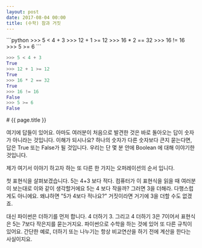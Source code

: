 ```yaml
---
layout: post
date: 2017-08-04 00:00
title: (수학) 참과 거짓
---
```


<div id="ppt" markdown="1">
```python
>>> 5 < 4 + 3
>>> 12 + 1 >= 12
>>> 16 * 2 == 32
>>> 16 != 16
>>> 5 >= 6
```


```python
>>> 5 < 4 + 3
True
>>> 12 + 1 >= 12
True
>>> 16 * 2 == 32
True
>>> 16 != 16
False
>>> 5 >= 6
False
```
</div>

<div id="ppt" markdown="1">
# {{ page.title }}

여기에 답들이 있어요. 아마도 여러분이 처음으로 발견한 것은 바로 돌아오는 답이 숫자가 아니라는 것입니다. 이해가 되시나요? 하나의 숫자가 다른 숫자보다 큰지 묻는다면, 답은 True 또는 False가 될 것입니다. 우리는 단 몇 분 안에 Boolean 에 대해 이야기한 것입니다.

제가 여기서 이야기 하고자 하는 또 다른 한 가지는 오퍼레이션의 순서 입니다.

첫 표현식을 살펴보겠습니다. 5는 4+3 보다 적다. 컴퓨터가 이 표현식을 읽을 때 여러분이 보는대로 이와 같이 생각할거에요 5는 4 보다 작을까? 그러면 3을 더해라. 다행스럽게도 아니에요. 왜냐하면 "5가 4보다 적나요?" 거짓이라면 거기에 3을 더할 수도 없겠죠.

대신 파이썬은 더하기를 먼저 합니다. 4 더하기 3. 그리고 4 더하기 3은 7이어서 표현식은 5는 7보다 작은지를 묻는거지요. 파이썬으로 수학을 하는 것에 있어 또 다른 규칙이 있어요. 간단한 예로, 더하기 또는 나누기는 항상 비교연산을 하기 전에 계산을 한다는 사실이지요.

</div>